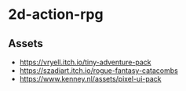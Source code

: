 # 2d-action-rpg
 
## Assets
* https://vryell.itch.io/tiny-adventure-pack
* https://szadiart.itch.io/rogue-fantasy-catacombs
* https://www.kenney.nl/assets/pixel-ui-pack